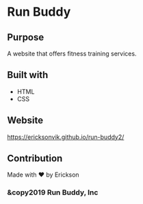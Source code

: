 # Run Buddy


## Purpose
A website that offers fitness training services.

## Built with 
* HTML
* CSS

## Website
https://ericksonvik.github.io/run-buddy2/

## Contribution
Made with ❤️ by Erickson


### &copy2019 Run Buddy, Inc
